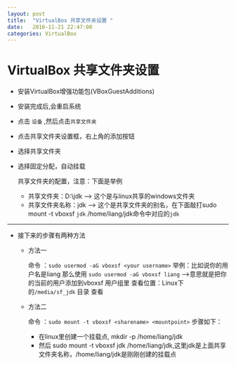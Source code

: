 ```yaml
---
layout: post
title:  "VirtualBox 共享文件夹设置 "
date:   2016-11-21 22:47:00
categories: VirtualBox
---
```


# VirtualBox 共享文件夹设置 

- 安装VirtualBox增强功能包(VBoxGuestAdditions)
- 安装完成后,会重启系统
- 点击 `设备` ,然后点击`共享文件夹`
- 点击共享文件夹设置框，右上角的添加按钮
- 选择共享文件夹
- 选择固定分配，自动挂载

	共享文件夹的配置，注意：下面是举例

	- 共享文件夹：D:\jdk   --> 这个是与linux共享的windows文件夹
	- 共享文件夹名称：jdk  --> 这个是共享文件夹的别名，在下面敲打sudo mount -t vboxsf `jdk` /home/liang/jdk命令中对应的`jdk`

---

- 接下来的步骤有两种方法	

	- 方法一

		命令 ：`sudo usermod -aG vboxsf <your username>`
		举例：比如说你的用户名是liang
		那么使用 `sudo usermod -aG vboxsf liang` -->意思就是把你的当前的用户添加到vboxsf 用户组里
		查看位置：Linux下的`/media/sf_jdk` 目录 查看
 
	- 方法二
	
		命令 ：`sudo mount -t vboxsf <sharename> <mountpoint>`
		步骤如下：

		- 在linux里创建一个挂载点, mkdir -p /home/liang/jdk
		- 然后 sudo mount -t vboxsf jdk /home/liang/jdk,这里jdk是上面共享文件夹名称，/home/liang/jdk是刚刚创建的挂载点